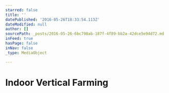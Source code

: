 ```yaml
---
starred: false
title: ''
datePublished: '2016-05-26T18:33:54.113Z'
dateModified: null
author: []
sourcePath: _posts/2016-05-26-6bc798ab-187f-4f89-bb2a-42dce5e94d72.md
inFeed: true
hasPage: false
inNav: false
_type: MediaObject

---
```

# Indoor Vertical Farming
